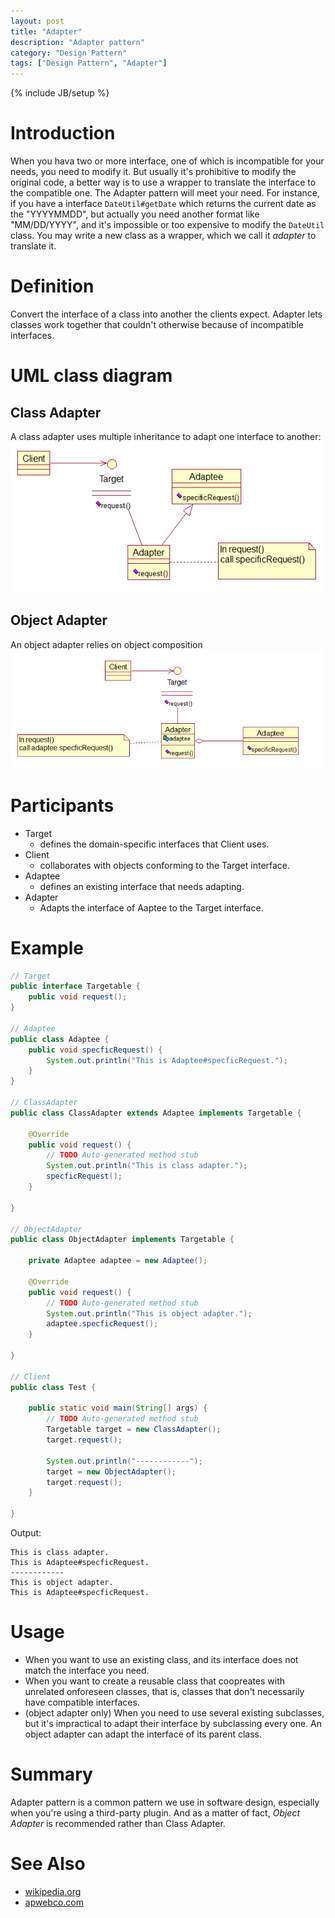 ```yaml
---
layout: post
title: "Adapter"
description: "Adapter pattern"
category: "Design Pattern"
tags: ["Design Pattern", "Adapter"]
---
```

{% include JB/setup %}

# Introduction
When you hava two or more interface, one of which is incompatible for your needs, you need to modify it. But usually it's prohibitive to modify the original code, a better way is to use a wrapper to translate the interface to the compatible one. The Adapter pattern will meet your need. 
For instance, if you have a interface `DateUtil#getDate` which returns the current date as the "YYYYMMDD", but actually you need another format like "MM/DD/YYYY", and it's impossible or too expensive to modify the `DateUtil` class. You may write a new class as a wrapper, which we call it *adapter* to translate it.

<!-- more -->

# Definition
Convert the interface of a class into another the clients expect. Adapter lets classes work together that couldn't otherwise because of incompatible interfaces.

# UML class diagram

## Class Adapter 
A class adapter uses multiple inheritance to adapt one interface to another:
![class-adapter](/assets/images/designpattern/class_adapter.png "Class Adapter")

## Object Adapter
An object adapter relies on object composition
![object-adapter](/assets/images/designpattern/object_adapter.png "Object Adapter")

# Participants

* Target 
	* defines the domain-specific interfaces that Client uses.
* Client
	* collaborates with objects conforming to the Target interface.
* Adaptee
	* defines an existing interface that needs adapting.
* Adapter
	* Adapts the interface of Aaptee to the Target interface.

# Example

```java
// Target
public interface Targetable {
	public void request();
}

// Adaptee
public class Adaptee {
	public void specficRequest() {
		System.out.println("This is Adaptee#specficRequest.");
	}
}

// ClassAdapter
public class ClassAdapter extends Adaptee implements Targetable {

	@Override
	public void request() {
		// TODO Auto-generated method stub
		System.out.println("This is class adapter.");
		specficRequest();
	}

}

// ObjectAdapter
public class ObjectAdapter implements Targetable {

	private Adaptee adaptee = new Adaptee();
	
	@Override
	public void request() {
		// TODO Auto-generated method stub
		System.out.println("This is object adapter.");
		adaptee.specficRequest();
	}

}

// Client
public class Test {

	public static void main(String[] args) {
		// TODO Auto-generated method stub
		Targetable target = new ClassAdapter();
		target.request();
		
		System.out.println("------------");
		target = new ObjectAdapter();
		target.request();
	}

}
```

Output:

```
This is class adapter.
This is Adaptee#specficRequest.
------------
This is object adapter.
This is Adaptee#specficRequest.
```

# Usage

* When you want to use an existing class, and its interface does not match the interface you need.
* When you want to create a reusable class that coopreates with unrelated onforeseen classes, that is, classes that don't necessarily have compatible interfaces.
* (object adapter only) When you need to use several existing subclasses, but it's impractical to adapt their interface by subclassing every one. An object adapter can adapt the interface of its parent class.

# Summary
Adapter pattern is a common pattern we use in software design, especially when you're using a third-party plugin. And as a matter of fact, *Object Adapter* is recommended rather than Class Adapter.

# See Also

* [wikipedia.org](http://en.wikipedia.org/wiki/Adapter_pattern "wikipedia.org")
* [apwebco.com](http://www.apwebco.com/gofpatterns/structural/Adapter.html "apwebco.com")